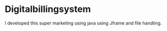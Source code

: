 # Digitalbillingsystem
I developed  this super marketing using java using Jframe and file handling. 
